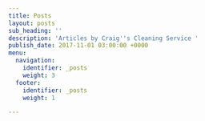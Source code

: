 ```yaml
---
title: Posts
layout: posts
sub_heading: ''
description: 'Articles by Craig''s Cleaning Service '
publish_date: 2017-11-01 03:00:00 +0000
menu:
  navigation:
    identifier: _posts
    weight: 3
  footer:
    identifier: _posts
    weight: 1

---
```

